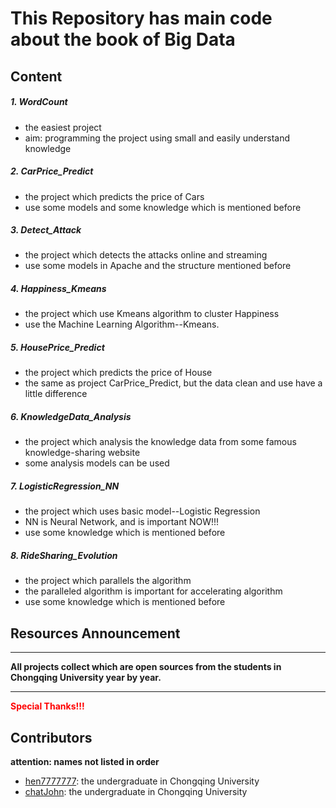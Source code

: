 # This Repository has main code about the book of Big Data
## Content
##### 1. WordCount

- the easiest project
- aim: programming the project using small and easily understand knowledge 

##### 2. CarPrice_Predict

- the project which predicts the price of Cars
- use some models and some knowledge which is mentioned before

##### 3. Detect_Attack

- the project which detects the attacks online and streaming
- use some models in Apache and the structure mentioned before

##### 4. Happiness_Kmeans

- the project which use Kmeans algorithm to cluster Happiness
- use the Machine Learning Algorithm--Kmeans.
##### 5. HousePrice_Predict

- the project which predicts the price of House
- the same as project CarPrice_Predict, but the data clean and use have a little difference

##### 6. KnowledgeData_Analysis

- the project which analysis the knowledge data from some famous knowledge-sharing website
- some analysis models can be used

##### 7. LogisticRegression_NN

- the project which uses basic model--Logistic Regression
- NN is Neural Network, and is important NOW!!!
- use some knowledge which is mentioned before

##### 8. RideSharing_Evolution

- the project which parallels the algorithm
- the paralleled algorithm is important for accelerating algorithm
- use some knowledge which is mentioned before


## Resources Announcement
***
**All projects collect which are open sources from the students in Chongqing University year by year.**
***
<font color=red>**Special Thanks!!!**</font>
## Contributors
**attention: names not listed in order**
- [hen7777777](https://github.com/hen7777777): the undergraduate in Chongqing University
- [chatJohn](https://github.com/chatJohn): the undergraduate in Chongqing University